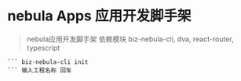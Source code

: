 
# nebula Apps 应用开发脚手架

> nebula应用开发脚手架
> 依赖模块 biz-nebula-cli, dva, react-router, typescript
> 
>
``` npm i biz-nebula-cli -g
``` biz-nebula-cli init
``` 输入工程名称 回车
